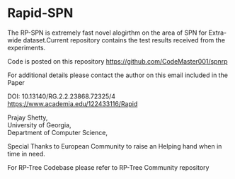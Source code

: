 # Rapid-SPN

The RP-SPN is extremely fast novel alogirthm on the area of SPN for Extra-wide dataset.Current repository contains the test results received from the experiments.

Code is posted on this repository
https://github.com/CodeMaster001/spnrp


For additional details please contact the author on this email included in the Paper

DOI: 10.13140/RG.2.2.23868.72325/4
https://www.academia.edu/122433116/Rapid

Prajay Shetty, <br>
University of Georgia, <br>
Department of Computer Science, <br>

Special Thanks to European Community to raise an Helping hand when in time in need.

For RP-Tree Codebase please refer to RP-Tree Community repository

